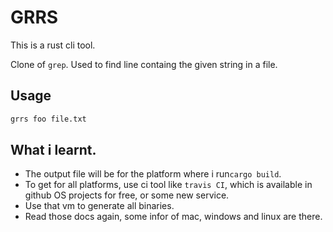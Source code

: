 # GRRS

This is a rust cli tool.

Clone of `grep`. Used to find line containg the given string in a file.

## Usage

```bash
grrs foo file.txt
```

## What i learnt.

- The output file will be for the platform where i run`cargo build`.
- To get for all platforms, use ci tool like `travis CI`, which is available in github OS projects for free, or some new service.
- Use that vm to generate all binaries.
- Read those docs again, some infor of mac, windows and linux are there.